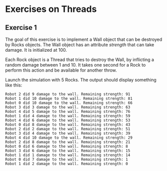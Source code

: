 # Exercises on Threads

## Exercise 1

The goal of this exercise is to implement a Wall object that can be destroyed by Rocks objects. 
The Wall object has an attribute *strength* that can take damage. It is initialized at 100.

Each Rock object is a Thread that tries to destroy the Wall, by inflicting a random damage between 1 and 10.
It takes one second for a Rock to perform this action and be available for another throw.

Launch the simulation with 5 Rocks. The output should display something like this:
```
Robot 2 did 9 damage to the wall. Remaining strength: 91
Robot 1 did 10 damage to the wall. Remaining strength: 81
Robot 0 did 10 damage to the wall. Remaining strength: 66
Robot 3 did 3 damage to the wall. Remaining strength: 63
Robot 4 did 5 damage to the wall. Remaining strength: 76
Robot 1 did 4 damage to the wall. Remaining strength: 59
Robot 4 did 6 damage to the wall. Remaining strength: 53
Robot 0 did 8 damage to the wall. Remaining strength: 43
Robot 2 did 2 damage to the wall. Remaining strength: 51
Robot 3 did 4 damage to the wall. Remaining strength: 39
Robot 4 did 10 damage to the wall. Remaining strength: 29
Robot 2 did 8 damage to the wall. Remaining strength: 21
Robot 0 did 6 damage to the wall. Remaining strength: 8
Robot 3 did 6 damage to the wall. Remaining strength: 15
Robot 1 did 1 damage to the wall. Remaining strength: 14
Robot 0 did 7 damage to the wall. Remaining strength: 1
Robot 1 did 2 damage to the wall. Remaining strength: 0
```
